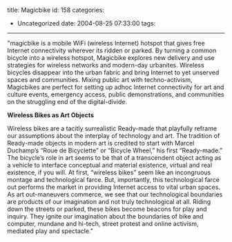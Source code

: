 title: Magicbike
id: 158
categories:
  - Uncategorized
date: 2004-08-25 07:33:00
tags:
---

"magicbike is a mobile WiFi (wireless Internet) hotspot that gives free Internet connectivity wherever its ridden or parked. By turning a common bicycle into a wireless hotspot, Magicbike explores new delivery and use strategies for wireless networks and modern-day urbanites. Wireless bicycles disappear into the urban fabric and bring Internet to yet unserved spaces and communities. Mixing public art with techno-activism, Magicbikes are perfect for setting up adhoc Internet connectivity for art and culture events, emergency access, public demonstrations, and communities on the struggling end of the digital-divide.

<!--break-->

**Wireless Bikes as Art Objects**

Wireless bikes are a tacitly surrealistic Ready-made that playfully reframe our assumptions about the interplay of technology and art. The tradition of Ready-made objects in modern art is credited to start with Marcel Duchamp’s “Roue de Bicyclette” or “Bicycle Wheel,” his first “Ready-made.” The bicycle’s role in art seems to be that of a transcendent object acting as a vehicle to interface conceptual and material existence, virtual and real existence, if you will. At first, “wireless bikes” seem like an incongruous montage and technological farce. But, importantly, this technological farce out performs the market in providing Internet access to vital urban spaces. As art out-maneuvers commerce, we see that our technological boundaries are products of our imagination and not truly technological at all. Riding down the streets or parked, these bikes become beacons for play and inquiry. They ignite our imagination about the boundaries of bike and computer, mundane and hi-tech, street protest and online activism, mediated play and spectacle."